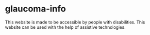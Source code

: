 # glaucoma-info
This website is made to be accessible by people with disabilities. This website can be used with the help of assistive technologies.
